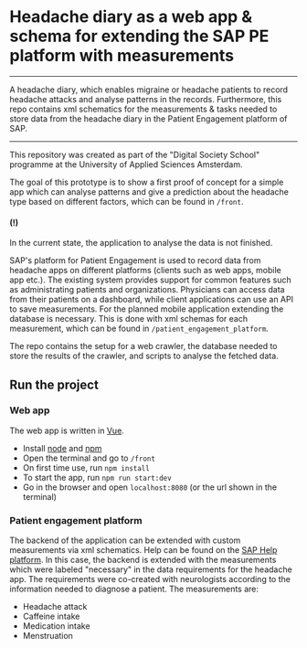 # Headache diary as a web app & schema for extending the SAP PE platform with measurements
___

A headache diary, which enables migraine or headache patients to record headache attacks and analyse patterns in the records. Furthermore, this repo contains xml schematics for the measurements & tasks needed to store data from the headache diary in the Patient Engagement platform of SAP.
___

This repository was created as part of the "Digital Society School" programme at the University of Applied Sciences Amsterdam.

The goal of this prototype is to show a first proof of concept for a simple app which can analyse patterns and give a prediction about the headache type based on different factors, which can be found in `/front`.

#### (!)
In the current state, the application to analyse the data is not finished.

SAP's platform for Patient Engagement is used to record data from headache apps on different platforms (clients such as web apps, mobile app etc.). The existing system provides support for common features such as administrating patients and organizations. Physicians can access data from their patients on a dashboard, while client applications can use an API to save measurements. For the planned mobile application extending the database is necessary. This is done with xml schemas for each measurement, which can be found in `/patient_engagement_platform`.

The repo contains the setup for a web crawler, the database needed to store the results of the crawler, and scripts to analyse the fetched data.

## Run the project

### Web app

The web app is written in [Vue](https://vuejs.org/).
- Install [node](https://nodejs.org/en/) and [npm](https://www.npmjs.com/)
- Open the terminal and go to `/front`
- On first time use, run `npm install`
- To start the app, run `npm run start:dev`
- Go in the browser and open `localhost:8080` (or the url shown in the terminal)

### Patient engagement platform

The backend of the application can be extended with custom measurements via xml schematics. Help can be found on the [SAP Help platform](https://help.sap.com/viewer/p/PATIENT_ENGAGEMENT).
In this case, the backend is extended with the measurements which were labeled "necessary" in the data requirements for the headache app. The requirements were co-created with neurologists according to the information needed to diagnose a patient.
The measurements are:
 - Headache attack
 - Caffeine intake
 - Medication intake
 - Menstruation
